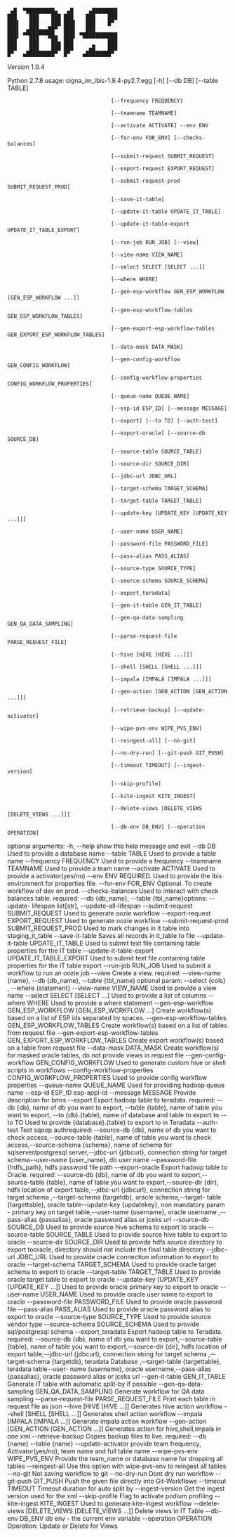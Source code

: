 ```
 ▄█  ▀█████████▄   ▄█     ▄████████
███    ███    ███ ███    ███    ███
███▌   ███    ███ ███▌   ███    █▀
███▌  ▄███▄▄▄██▀  ███▌   ███
███▌ ▀▀███▀▀▀██▄  ███▌ ▀███████████
███    ███    ██▄ ███           ███
███    ███    ███ ███     ▄█    ███
█▀   ▄█████████▀  █▀    ▄████████▀

```

Version 1.9.4

Python 2.7.8
usage: cigna_im_ibis-1.9.4-py2.7.egg [-h] [--db DB] [--table TABLE]

                                     [--frequency FREQUENCY]
                                     
                                     [--teamname TEAMNAME]
                                     
                                     [--activate ACTIVATE] --env ENV
                                     
                                     [--for-env FOR_ENV] [--checks-balances]
                                     
                                     [--submit-request SUBMIT_REQUEST]
                                     
                                     [--export-request EXPORT_REQUEST]
                                     
                                     [--submit-request-prod SUBMIT_REQUEST_PROD]
                                     
                                     [--save-it-table]
                                     
                                     [--update-it-table UPDATE_IT_TABLE]
                                     
                                     [--update-it-table-export UPDATE_IT_TABLE_EXPORT]
                                     
                                     [--run-job RUN_JOB] [--view]
                                     
                                     [--view-name VIEW_NAME]
                                     
                                     [--select SELECT [SELECT ...]]
                                     
                                     [--where WHERE]
                                     
                                     [--gen-esp-workflow GEN_ESP_WORKFLOW [GEN_ESP_WORKFLOW ...]]
                                     
                                     [--gen-esp-workflow-tables GEN_ESP_WORKFLOW_TABLES]
                                     
                                     [--gen-export-esp-workflow-tables GEN_EXPORT_ESP_WORKFLOW_TABLES]
                                     
                                     [--data-mask DATA_MASK]
                                     
                                     [--gen-config-workflow GEN_CONFIG_WORKFLOW]
                                     
                                     [--config-workflow-properties CONFIG_WORKFLOW_PROPERTIES]
                                     
                                     [--queue-name QUEUE_NAME]
                                     
                                     [--esp-id ESP_ID] [--message MESSAGE]
                                     
                                     [--export] [--to TO] [--auth-test]
                                     
                                     [--export-oracle] [--source-db SOURCE_DB]
                                     
                                     [--source-table SOURCE_TABLE]
                                     
                                     [--source-dir SOURCE_DIR]
                                     
                                     [--jdbc-url JDBC_URL]
                                     
                                     [--target-schema TARGET_SCHEMA]
                                     
                                     [--target-table TARGET_TABLE]
                                     
                                     [--update-key [UPDATE_KEY [UPDATE_KEY ...]]]
                                     
                                     [--user-name USER_NAME]
                                     
                                     [--password-file PASSWORD_FILE]
                                     
                                     [--pass-alias PASS_ALIAS]
                                     
                                     [--source-type SOURCE_TYPE]
                                     
                                     [--source-schema SOURCE_SCHEMA]
                                     
                                     [--export_teradata]
                                     
                                     [--gen-it-table GEN_IT_TABLE]
                                     
                                     [--gen-qa-data-sampling GEN_QA_DATA_SAMPLING]
                                     
                                     [--parse-request-file PARSE_REQUEST_FILE]
                                     
                                     [--hive [HIVE [HIVE ...]]]
                                     
                                     [--shell [SHELL [SHELL ...]]]
                                     
                                     [--impala [IMPALA [IMPALA ...]]]
                                     
                                     [--gen-action [GEN_ACTION [GEN_ACTION ...]]]
                                     
                                     [--retrieve-backup] [--update-activator]
                                     
                                     [--wipe-pvs-env WIPE_PVS_ENV]
                                     
                                     [--reingest-all] [--no-git]
                                     
                                     [--no-dry-run] [--git-push GIT_PUSH]
                                     
                                     [--timeout TIMEOUT] [--ingest-version]
                                     
                                     [--skip-profile]
                                     
                                     [--kite-ingest KITE_INGEST]
                                     
                                     [--delete-views [DELETE_VIEWS [DELETE_VIEWS ...]]]
                                     
                                     [--db-env DB_ENV] [--operation OPERATION]


optional arguments:
  -h, --help            show this help message and exit
  --db DB               Used to provide a database name
  --table TABLE         Used to provide a table name
  --frequency FREQUENCY
                        Used to provide a frequency
  --teamname TEAMNAME   Used to provide a team name
  --activate ACTIVATE   Used to provide a activator(yes/no)
  --env ENV             REQUIRED. Used to provide the ibis environment for
                        properties file.
  --for-env FOR_ENV     Optional. To create workflow of dev on prod.
  --checks-balances     Used to interact with check balances table. required:
                        --db {db_name}, --table {tbl_name}options: --update-
                        lifespan list[str], --update-all-lifespan
  --submit-request SUBMIT_REQUEST
                        Used to generate oozie workflow
  --export-request EXPORT_REQUEST
                        Used to generate oozie workflow
  --submit-request-prod SUBMIT_REQUEST_PROD
                        Used to mark changes in it table into staging_it_table
  --save-it-table       Saves all records in it_table to file
  --update-it-table UPDATE_IT_TABLE
                        Used to submit text file containing table properties
                        for the IT table
  --update-it-table-export UPDATE_IT_TABLE_EXPORT
                        Used to submit text file containing table properties
                        for the IT table export
  --run-job RUN_JOB     Used to submit a workflow to run an oozie job
  --view                Create a view. required: --view-name {name}, --db
                        {db_name}, --table {tbl_name} optional param: --select
                        {cols} , --where {statement}
  --view-name VIEW_NAME
                        Used to provide a view name
  --select SELECT [SELECT ...]
                        Used to provide a list of columns
  --where WHERE         Used to provide a where statement
  --gen-esp-workflow GEN_ESP_WORKFLOW [GEN_ESP_WORKFLOW ...]
                        Create workflow(s) based on a list of ESP ids
                        separated by spaces.
  --gen-esp-workflow-tables GEN_ESP_WORKFLOW_TABLES
                        Create workflow(s) based on a list of tables from
                        request file
  --gen-export-esp-workflow-tables GEN_EXPORT_ESP_WORKFLOW_TABLES
                        Create export workflow(s) based on a table from
                        request file
  --data-mask DATA_MASK
                        Create workflow(s) for masked oracle tables, do not
                        provide views in request file
  --gen-config-workflow GEN_CONFIG_WORKFLOW
                        Used to generate custom hive or shell scripts in
                        workflows
  --config-workflow-properties CONFIG_WORKFLOW_PROPERTIES
                        Used to provide config workflow properties
  --queue-name QUEUE_NAME
                        Used for providing hadoop queue name
  --esp-id ESP_ID       esp-appl-id
  --message MESSAGE     Provide description for bmrs
  --export              Export hadoop table to teradata. required: --db {db},
                        name of db you want to export, --table {table}, name
                        of table you want to export, --to {db}.{table}, name
                        of database and table to export to
  --to TO               Used to provide {database}.{table} to export to in
                        Teradata
  --auth-test           Test sqoop authrequired: --source-db {db}, name of db
                        you want to check access,--source-table {table}, name
                        of table you want to check access,--source-schema
                        {schema}, name of schema for sqlserver/postgresql
                        server,--jdbc-url {jdbcurl}, connection string for
                        target schema--user-name {user_name}, db user name
                        --password-file {hdfs_path}, hdfs password file path
  --export-oracle       Export hadoop table to Oracle. required: --source-db
                        {db}, name of db you want to export,--source-table
                        {table}, name of table you want to export,--source-dir
                        {dir}, hdfs location of export table,--jdbc-url
                        {jdbcurl}, connection string for target schema
                        ,--target-schema {targetdb}, oracle schema,--target-
                        table {targettable}, oracle table--update-key
                        {updatekey}, non mandatory param - primary key on
                        target table,--user-name {username}, oracle username
                        ,--pass-alias {passalias}, oracle password alias or
                        jceks url
  --source-db SOURCE_DB
                        Used to provide source hive schema to export to oracle
  --source-table SOURCE_TABLE
                        Used to provide source hive table to export to oracle
  --source-dir SOURCE_DIR
                        Used to provide hdfs source directory to export
                        tooracle, directory should not include the final table
                        directory
  --jdbc-url JDBC_URL   Used to provide oracle connection information to
                        export to oracle
  --target-schema TARGET_SCHEMA
                        Used to provide oracle target schema to export to
                        oracle
  --target-table TARGET_TABLE
                        Used to provide oracle target table to export to
                        oracle
  --update-key [UPDATE_KEY [UPDATE_KEY ...]]
                        Used to provide oracle primary key to export to oracle
  --user-name USER_NAME
                        Used to provide oracle user name to export to oracle
  --password-file PASSWORD_FILE
                        Used to provide oracle password file
  --pass-alias PASS_ALIAS
                        Used to provide oracle password alias to export to
                        oracle
  --source-type SOURCE_TYPE
                        Used to provide source vendor type
  --source-schema SOURCE_SCHEMA
                        Used to provide sql/postgresql schema
  --export_teradata     Export hadoop table to Teradata. required: --source-db
                        {db}, name of db you want to export,--source-table
                        {table}, name of table you want to export,--source-dir
                        {dir}, hdfs location of export table,--jdbc-url
                        {jdbcurl}, connection string for target schema
                        ,--target-schema {targetdb}, teradata Database
                        ,--target-table {targettable}, teradata table--user-
                        name {username}, oracle username,--pass-alias
                        {passalias}, oracle password alias or jceks url
  --gen-it-table GEN_IT_TABLE
                        Generate IT table with automatic split-by if possible
  --gen-qa-data-sampling GEN_QA_DATA_SAMPLING
                        Generate workflow for QA data sampling
  --parse-request-file PARSE_REQUEST_FILE
                        Print each table in request file as json
  --hive [HIVE [HIVE ...]]
                        Generates hive action workflow
  --shell [SHELL [SHELL ...]]
                        Generates shell action workflow
  --impala [IMPALA [IMPALA ...]]
                        Generate impala action workflow
  --gen-action [GEN_ACTION [GEN_ACTION ...]]
                        Generates action for hive,shell,impala in one xml
  --retrieve-backup     Copies backup files to live. required: --db {name}
                        --table {name}
  --update-activator    provide team frequency, Activator(yes/no), team name
                        and full table name
  --wipe-pvs-env WIPE_PVS_ENV
                        Provide the team_name or database name for dropping
                        all tables
  --reingest-all        Use this option with wipe-pvs-env to reingest all
                        tables
  --no-git              Not saving workflow to git
  --no-dry-run          Dont dry run workflow
  --git-push GIT_PUSH   Push the given file directly into Git-Workflows
  --timeout TIMEOUT     Timeout duration for auto split by
  --ingest-version      Get the ingest version used for the xml
  --skip-profile        Flag to activate podium profiling
  --kite-ingest KITE_INGEST
                        Used to generate kite-ingest workflow
  --delete-views [DELETE_VIEWS [DELETE_VIEWS ...]]
                        Delete views in IT Table
  --db-env DB_ENV       db env - the current env variable
  --operation OPERATION
                        Operation: Update or Delete for Views
